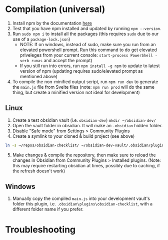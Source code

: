 # Compilation (universal)

1. Install npm by the documentation [here](https://docs.npmjs.com/downloading-and-installing-node-js-and-npm)
2. Test that you have npm installed and updated by running `npm --version`.
3. Run `sudo npm i` to install all the packages (this requires `sudo` due to our use of a `package-lock.json`)
   - NOTE: If on windows, instead of sudo, make sure you run from an elevated powershell prompt. Run this command to do get elevated priveleges from your current console: `start-process PowerShell -verb runas` and accept the prompt)
   - If you still run into errors, run `npm install -g npm` to update to latest version of npm (updating requires sudo/elevated prompt as mentioned above)
4. To compile the non-minified output script, run `npm run dev` to generate the `main.js` file from Svelte files (note: `npm run prod` will do the same thing, but create a minified version not ideal for development)

## Linux

1. Create a test obsidian vault (i.e. `obsidian-dev`)
   `mkdir ~/obsidian-dev/`
2. Open the vault folder in obsidian. It will make an `.obsidian` hidden folder.
3. Disable "Safe mode" from Settings > Community Plugins
4. Create a symlink to your cloned & build project (see above)

```bash
ln -s ~/repos/obsidian-checklist/ ~/obsidian-dev-vault/.obsidian/plugins/obsidian-checklist
```

5. Make changes & compile the repository, then make sure to reload the changes in Obsidian from Community Plugins > Installed plugins. (Note: this may require restarting obsidian at times, possibly due to caching, if the refresh doesn't work)

## Windows

1. Manually copy the compiled `main.js` into your development vault's folder this plugin, i.e. `.obsidian\plugins\obsidian-checklist`, with a different folder name if you prefer.

# Troubleshooting
